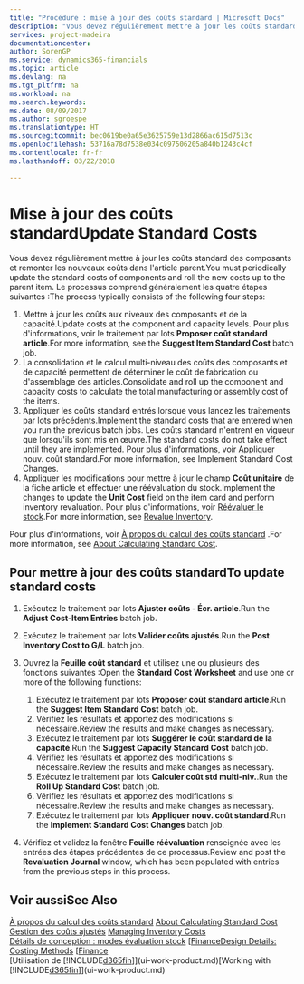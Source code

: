 ```yaml
---
title: "Procédure : mise à jour des coûts standard | Microsoft Docs"
description: "Vous devez régulièrement mettre à jour les coûts standard des composants et remonter les nouveaux coûts dans l'article parent."
services: project-madeira
documentationcenter: 
author: SorenGP
ms.service: dynamics365-financials
ms.topic: article
ms.devlang: na
ms.tgt_pltfrm: na
ms.workload: na
ms.search.keywords: 
ms.date: 08/09/2017
ms.author: sgroespe
ms.translationtype: HT
ms.sourcegitcommit: bec0619be0a65e3625759e13d2866ac615d7513c
ms.openlocfilehash: 53716a78d7538e034c097506205a840b1243c4cf
ms.contentlocale: fr-fr
ms.lasthandoff: 03/22/2018

---
```

# <a name="update-standard-costs"></a><span data-ttu-id="b7884-103">Mise à jour des coûts standard</span><span class="sxs-lookup"><span data-stu-id="b7884-103">Update Standard Costs</span></span>
<span data-ttu-id="b7884-104">Vous devez régulièrement mettre à jour les coûts standard des composants et remonter les nouveaux coûts dans l'article parent.</span><span class="sxs-lookup"><span data-stu-id="b7884-104">You must periodically update the standard costs of components and roll the new costs up to the parent item.</span></span> <span data-ttu-id="b7884-105">Le processus comprend généralement les quatre étapes suivantes :</span><span class="sxs-lookup"><span data-stu-id="b7884-105">The process typically consists of the following four steps:</span></span>  

1.  <span data-ttu-id="b7884-106">Mettre à jour les coûts aux niveaux des composants et de la capacité.</span><span class="sxs-lookup"><span data-stu-id="b7884-106">Update costs at the component and capacity levels.</span></span> <span data-ttu-id="b7884-107">Pour plus d'informations, voir le traitement par lots **Proposer coût standard article**.</span><span class="sxs-lookup"><span data-stu-id="b7884-107">For more information, see the **Suggest Item Standard Cost** batch job.</span></span>  
2.  <span data-ttu-id="b7884-108">La consolidation et le calcul multi-niveau des coûts des composants et de capacité permettent de déterminer le coût de fabrication ou d'assemblage des articles.</span><span class="sxs-lookup"><span data-stu-id="b7884-108">Consolidate and roll up the component and capacity costs to calculate the total manufacturing or assembly cost of the items.</span></span>  
3.  <span data-ttu-id="b7884-109">Appliquer les coûts standard entrés lorsque vous lancez les traitements par lots précédents.</span><span class="sxs-lookup"><span data-stu-id="b7884-109">Implement the standard costs that are entered when you run the previous batch jobs.</span></span> <span data-ttu-id="b7884-110">Les coûts standard n'entrent en vigueur que lorsqu'ils sont mis en œuvre.</span><span class="sxs-lookup"><span data-stu-id="b7884-110">The standard costs do not take effect until they are implemented.</span></span> <span data-ttu-id="b7884-111">Pour plus d'informations, voir Appliquer nouv. coût standard.</span><span class="sxs-lookup"><span data-stu-id="b7884-111">For more information, see Implement Standard Cost Changes.</span></span>  
4.  <span data-ttu-id="b7884-112">Appliquer les modifications pour mettre à jour le champ **Coût unitaire** de la fiche article et effectuer une réévaluation du stock.</span><span class="sxs-lookup"><span data-stu-id="b7884-112">Implement the changes to update the **Unit Cost** field on the item card and perform inventory revaluation.</span></span> <span data-ttu-id="b7884-113">Pour plus d'informations, voir [Réévaluer le stock](inventory-how-revalue-inventory.md).</span><span class="sxs-lookup"><span data-stu-id="b7884-113">For more information, see [Revalue Inventory](inventory-how-revalue-inventory.md).</span></span>  

<span data-ttu-id="b7884-114">Pour plus d'informations, voir [À propos du calcul des coûts standard](finance-about-calculating-standard-cost.md) .</span><span class="sxs-lookup"><span data-stu-id="b7884-114">For more information, see [About Calculating Standard Cost](finance-about-calculating-standard-cost.md).</span></span>  
## <a name="to-update-standard-costs"></a><span data-ttu-id="b7884-115">Pour mettre à jour des coûts standard</span><span class="sxs-lookup"><span data-stu-id="b7884-115">To update standard costs</span></span>  
1.  <span data-ttu-id="b7884-116">Exécutez le traitement par lots **Ajuster coûts - Écr. article**.</span><span class="sxs-lookup"><span data-stu-id="b7884-116">Run the **Adjust Cost-Item Entries** batch job.</span></span>  
2.  <span data-ttu-id="b7884-117">Exécutez le traitement par lots **Valider coûts ajustés**.</span><span class="sxs-lookup"><span data-stu-id="b7884-117">Run the **Post Inventory Cost to G/L** batch job.</span></span>  
3.  <span data-ttu-id="b7884-118">Ouvrez la **Feuille coût standard** et utilisez une ou plusieurs des fonctions suivantes :</span><span class="sxs-lookup"><span data-stu-id="b7884-118">Open the **Standard Cost Worksheet** and use one or more of the following functions:</span></span>  

    1.  <span data-ttu-id="b7884-119">Exécutez le traitement par lots **Proposer coût standard article**.</span><span class="sxs-lookup"><span data-stu-id="b7884-119">Run the **Suggest Item Standard Cost** batch job.</span></span>  
    2.  <span data-ttu-id="b7884-120">Vérifiez les résultats et apportez des modifications si nécessaire.</span><span class="sxs-lookup"><span data-stu-id="b7884-120">Review the results and make changes as necessary.</span></span>  
    3.  <span data-ttu-id="b7884-121">Exécutez le traitement par lots **Suggérer le coût standard de la capacité**.</span><span class="sxs-lookup"><span data-stu-id="b7884-121">Run the **Suggest Capacity Standard Cost** batch job.</span></span>  
    4.  <span data-ttu-id="b7884-122">Vérifiez les résultats et apportez des modifications si nécessaire.</span><span class="sxs-lookup"><span data-stu-id="b7884-122">Review the results and make changes as necessary.</span></span>
    5. <span data-ttu-id="b7884-123">Exécutez le traitement par lots **Calculer coût std multi-niv.**.</span><span class="sxs-lookup"><span data-stu-id="b7884-123">Run the **Roll Up Standard Cost** batch job.</span></span>
    6.  <span data-ttu-id="b7884-124">Vérifiez les résultats et apportez des modifications si nécessaire.</span><span class="sxs-lookup"><span data-stu-id="b7884-124">Review the results and make changes as necessary.</span></span>
    7.  <span data-ttu-id="b7884-125">Exécutez le traitement par lots **Appliquer nouv. coût standard**.</span><span class="sxs-lookup"><span data-stu-id="b7884-125">Run the **Implement Standard Cost Changes** batch job.</span></span>  
4.  <span data-ttu-id="b7884-126">Vérifiez et validez la fenêtre **Feuille réévaluation** renseignée avec les entrées des étapes précédentes de ce processus.</span><span class="sxs-lookup"><span data-stu-id="b7884-126">Review and post the **Revaluation Journal** window, which has been populated with entries from the previous steps in this process.</span></span>  

## <a name="see-also"></a><span data-ttu-id="b7884-127">Voir aussi</span><span class="sxs-lookup"><span data-stu-id="b7884-127">See Also</span></span>  
 <span data-ttu-id="b7884-128">[À propos du calcul des coûts standard](finance-about-calculating-standard-cost.md) </span><span class="sxs-lookup"><span data-stu-id="b7884-128">[About Calculating Standard Cost](finance-about-calculating-standard-cost.md) </span></span>  
 <span data-ttu-id="b7884-129">[Gestion des coûts ajustés](finance-manage-inventory-costs.md) </span><span class="sxs-lookup"><span data-stu-id="b7884-129">[Managing Inventory Costs](finance-manage-inventory-costs.md) </span></span>  
 <span data-ttu-id="b7884-130">[Détails de conception : modes évaluation stock](design-details-costing-methods.md) [[Finance](finance.md)</span><span class="sxs-lookup"><span data-stu-id="b7884-130">[Design Details: Costing Methods](design-details-costing-methods.md) [[Finance](finance.md)</span></span>  
 <span data-ttu-id="b7884-131">[Utilisation de [!INCLUDE[d365fin](includes/d365fin_md.md)]](ui-work-product.md)</span><span class="sxs-lookup"><span data-stu-id="b7884-131">[Working with [!INCLUDE[d365fin](includes/d365fin_md.md)]](ui-work-product.md)</span></span>  

